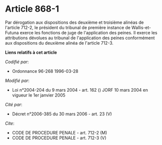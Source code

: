 # Article 868-1

Par dérogation aux dispositions des deuxième et troisième alinéas de l'article 712-2, le président du tribunal de première
instance de Wallis-et-Futuna exerce les fonctions de juge de l'application des peines. Il exerce les attributions dévolues au
tribunal de l'application des peines conformément aux dispositions du deuxième alinéa de l'article 712-3.

**Liens relatifs à cet article**

_Codifié par_:

  - Ordonnance 96-268 1996-03-28

_Modifié par_:

  - Loi n°2004-204 du 9 mars 2004 - art. 162 () JORF 10 mars 2004 en vigueur le 1er janvier 2005

_Cité par_:

  - Décret n°2006-385 du 30 mars 2006 - art. 23 (V)

_Cite_:

  - CODE DE PROCEDURE PENALE - art. 712-2 (M)
  - CODE DE PROCEDURE PENALE - art. 712-3 (V)
